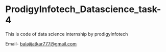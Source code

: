 # ProdigyInfotech_Datascience_task-4

This is code of data science internship by prodigyInfotech

Email- balajijatkar777@gmail.com
